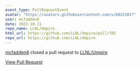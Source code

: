 ```yaml
---
event_type: PullRequestEvent
avatar: "https://avatars.githubusercontent.com/u/6822101?"
user: mcfadden8
date: 2022-10-11
repo_name: LLNL/Umpire
html_url: https://github.com/LLNL/Umpire/pull/785
repo_url: https://github.com/LLNL/Umpire
---
```


<a href='https://github.com/mcfadden8' target='_blank'>mcfadden8</a> closed a pull request to <a href='https://github.com/LLNL/Umpire' target='_blank'>LLNL/Umpire</a>

<a href='https://github.com/LLNL/Umpire/pull/785' target='_blank'>View Pull Request</a>